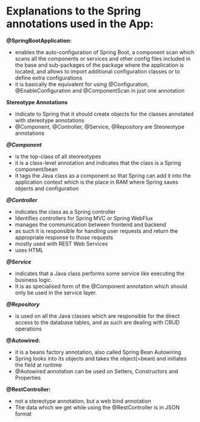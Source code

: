 # Explanations to the Spring annotations used in the App:

**@SpringBootApplication:**
- enables the auto-configuration of Spring Boot, a component scan which scans all the components or services and other config files included in the base and sub-packages of the package where the application is located, and allows to import additional configuration classes or to define extra configurations 
- it is basically the equivalent for using @Configuration, @EnableConfiguration and @ComponentScan in just one annotation

**Stereotype Annotations**
- indicate to Spring that it should create objects for the classes annotated with stereotype annotations
- @Component, @Controller, @Service, @Repository are Steoreotype annotations

***@Component***
- is the top-class of all steoreotypes
- it is a class-level annotation and indicates that the class is a Spring component/bean
- It tags the Java class as a component so that Spring can add it into the application context which is the place in RAM where Spring saves objects and configuration

***@Controller***
- indicates the class as a Spring controller
- Identifies controllers for Spring MVC or Spring WebFlux
- manages the communication between frontend and backend
- as such it is responsible for handling user requests and return the appropriate response to those requests
- mostly used with REST Web Services
- uses HTML

***@Service*** 
- indicates that a Java class performs some service like executing the business logic.
- It is as specialised form of the @Component annotation which should only be used in the service layer.


***@Repository***
- is used on all the Java classes which are responsible for the direct access to the database tables, and as such are dealing with CRUD operations

**@Autowired:**
- it is a beans factory annotation, also called Spring Bean Autowiring
- Spring looks into its objects and takes the object(=bean) and initiates the field at runtime
- @Autowired annotation can be used on Setters, Constructors and Properties

**@RestController:**
- not a stereotype annotation, but a web bind annotation
- The data which we get while using the @RestController is in JSON format
